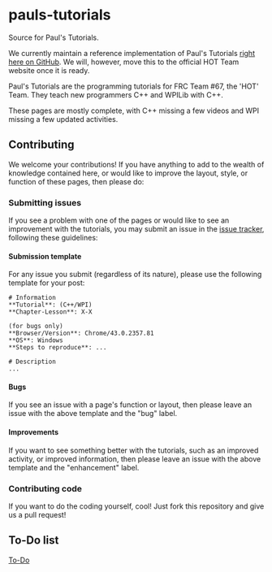 # pauls-tutorials
Source for Paul's Tutorials.

We currently maintain a reference implementation of Paul's Tutorials [right here on GitHub](http://hal7df.github.io/pauls-tutorials). We will, however, move this to the official HOT Team website once it is ready.

Paul's Tutorials are the programming tutorials for FRC Team #67, the 'HOT' Team. They teach new programmers C++ and WPILib with C++.

These pages are mostly complete, with C++ missing a few videos and WPI missing a few updated activities.

## Contributing
We welcome your contributions! If you have anything to add to the wealth of knowledge contained here, or would like to improve the layout, style, or function of these pages, then please do:

### Submitting issues
If you see a problem with one of the pages or would like to see an improvement with the tutorials, you may submit an issue in the [issue tracker](https://github.com/hal7df/pauls-tutorials/issues), following these guidelines:

#### Submission template
For any issue you submit (regardless of its nature), please use the following template for your post:

```
# Information
**Tutorial**: (C++/WPI)
**Chapter-Lesson**: X-X

(for bugs only)
**Browser/Version**: Chrome/43.0.2357.81
**OS**: Windows
**Steps to reproduce**: ...

# Description
...
```

#### Bugs
If you see an issue with a page's function or layout, then please leave an issue with the above template and the "bug" label.

#### Improvements
If you want to see something better with the tutorials, such as an improved activity, or improved information, then please leave an issue with the above template and the "enhancement" label.

### Contributing code
If you want to do the coding yourself, cool! Just fork this repository and give us a pull request!

## To-Do list
[To-Do](https://github.com/hal7df/pauls-tutorials/wiki/To-Do-list)